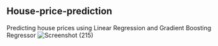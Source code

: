 ## House-price-prediction
Predicting house prices using Linear Regression and Gradient Boosting Regressor
![Screenshot (215)](https://github.com/vaid02/House-price-prediction/assets/122258272/a5ba8ec8-7515-4304-be78-7cf730e76809)


